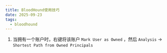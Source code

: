 ```yaml
---
title: BloodHound使用技巧
date: 2025-09-23
tags:
  - bloodhound
---
```



1. 当拥有一个账户时，右键将该账户 `Mark User as Owned` ，然后 `Analysis` -> `Shortest Path from Owned Principals`
